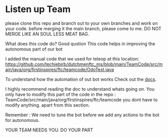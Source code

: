 # Listen up Team 

please clone this repo and branch out to your own branches and work on your code.
before merging it the main branch, please come to me. DO NOT MERGE LIKE AN SOUL LESS MEAT BAG.

What does this code do? Good qustion
This code helps in improving the autonomous part of our bot

I added the manual code that we used for teleop at this location: https://github.com/techiebirb/dutchmenftc_ms/blob/main/TeamCode/src/main/java/org/firstinspires/ftc/teamcode/OdoTest.java

To understand how the automation of out bot works 
Check out the [docs](https://rr.brott.dev/docs/v1-0/tuning/).

I highly recommend reading the doc to understand whats going on. You only have to modify this part of the code in the repo : TeamCode/src/main/java/org/firstinspires/ftc/teamcode
you dont have to modify anything. apart from this section.

Remember : We need to tune the bot before we add any actions to the bot for autonomous.

YOUR TEAM NEEDS YOU. DO YOUR PART

